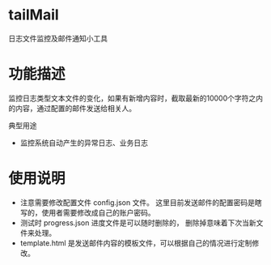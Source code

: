 tailMail
========

日志文件监控及邮件通知小工具


# 功能描述 #
监控日志类型文本文件的变化，如果有新增内容时，截取最新的10000个字符之内的内容，通过配置的邮件发送给相关人。

典型用途
+ 监控系统自动产生的异常日志、业务日志


# 使用说明 #
+ 注意需要修改配置文件 config.json 文件。 这里目前发送邮件的配置密码是瞎写的，使用者需要修改成自己的账户密码。
+ 测试时 progress.json 进度文件是可以随时删除的， 删除掉意味着下次当新文件来处理。
+ template.html 是发送邮件内容的模板文件，可以根据自己的情况进行定制修改。
